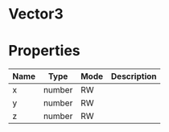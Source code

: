 # Vector3

# Properties
| Name | Type | Mode | Description |
| ---- | ---- | ---- | ---- |
| x | number | RW | |
| y | number | RW | |
| z | number | RW | |